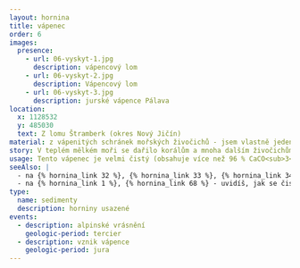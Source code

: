 ```yaml
---
layout: hornina
title: vápenec
order: 6
images:
  presence:
    - url: 06-vyskyt-1.jpg
      description: vápencový lom
    - url: 06-vyskyt-2.jpg
      description: Vápencový lom
    - url: 06-vyskyt-3.jpg
      description: jurské vápence Pálava
location:
  x: 1128532
  y: 485030
  text: Z lomu Štramberk (okres Nový Jičín)
material: z vápenitých schránek mořských živočichů - jsem vlastně jeden velký korálový trs, je na mně dobře vidět, jak korál rostl
story: V teplém mělkém moři se dařilo korálům a mnoha dalším živočichům. Hromaděním a přirůstáním jejich schránek vznikl velký vápencový útes. Ten se později při alpinském vrásnění vynořil nad hladinu a zkrasověl - začaly v něm vznikat jeskyně. S dalším postupem vrásnění se obrovská deska sedimentů odtrhla od svého podloží a jako příkrov se nasunula směrem k západu na český masiv. Velká část příkrovu byla odstraněna erozí, zůstalo z něj několik vápencových ostrovů, kterým se říká bradla. Jedním z nich je vrch Kotouč u Štramberka. 
usage: Tento vápenec je velmi čistý (obsahuje více než 96 % CaCO<sub>3</sub>), a proto se dá využít k výrobě vápna. Vápenec se těží v lomu, drtí se na menší kousky a vypaluje se v peci. Tak se vyrábí pálené vápno (oxid vápenatý, CaO). Když se pálené vápno smíchá s vodou, vznikne hašené vápno, které se používá na bílení. Vápenec rozemletý na prášek se používá k odsiřování kouřových plynů v uhelných elektrárnách - vápenec na sebe naváže síru a vznikne sádrovec, který můžeme využít při výrobě sádrokartonu. 
seeAlso: |
  - na {% hornina_link 32 %}, {% hornina_link 33 %}, {% hornina_link 34 %}, {% hornina_link 35 %}, {% hornina_link 36 %} a {% hornina_link 54 %} - uvidíš že vápence vznikaly v různých obdobíh a že mohou mít mnoho podob
  - na {% hornina_link 1 %}, {% hornina_link 68 %} - uvidíš, jak se čistý vápenec může proměnit působením velkého tlaku a teploty
type:
  name: sedimenty
  description: horniny usazené
events:
  - description: alpinské vrásnění
    geologic-period: tercier 
  - description: vznik vápence
    geologic-period: jura
---
```


